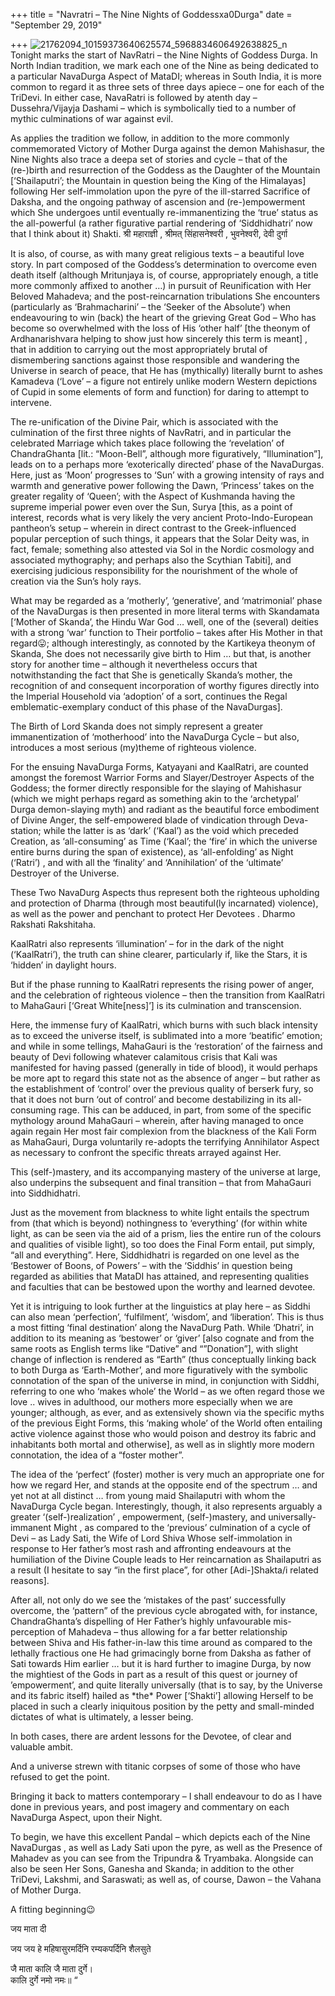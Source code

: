 +++
title = "Navratri – The Nine Nights of Goddessxa0Durga"
date = "September 29, 2019"

+++
![21762094_10159373640625574_5968834606492638825_n](https://aryaakasha.files.wordpress.com/2019/09/21762094_10159373640625574_5968834606492638825_n.jpg?w=676)  
Tonight marks the start of NavRatri – the Nine Nights of Goddess Durga.
In North Indian tradition, we mark each one of the Nine as being
dedicated to a particular NavaDurga Aspect of MataDI; whereas in South
India, it is more common to regard it as three sets of three days apiece
– one for each of the TriDevi. In either case, NavaRatri is followed by
atenth day – Dussehra/Vijayja Dashami – which is symbolically tied to a
number of mythic culminations of war against evil.

As applies the tradition we follow, in addition to the more commonly
commemorated Victory of Mother Durga against the demon Mahishasur, the
Nine Nights also trace a deepa set of stories and cycle – that of the
(re-)birth and resurrection of the Goddess as the Daughter of the
Mountain \[‘Shailaputri’; the Mountain in question being the King of the
Himalayas\] following Her self-immolation upon the pyre of the
ill-starred Sacrifice of Daksha, and the ongoing pathway of ascension
and (re-)empowerment which She undergoes until eventually
re-immanentizing the ‘true’ status as the all-powerful (a rather
figurative partial rendering of ‘Siddhidhatri’ now that I think about
it) Shakti. श्री महाराज्ञी , श्रीमत् सिंहासनेश्वरी , भुवनेश्वरी, देवी
दुर्गा

It is also, of course, as with many great religious texts – a beautiful
love story. In part composed of the Goddess’s determination to overcome
even death itself (although Mritunjaya is, of course, appropriately
enough, a title more commonly affixed to another …) in pursuit of
Reunification with Her Beloved Mahadeva; and the post-reincarnation
tribulations She encounters (particularly as ‘Brahmacharini’ – the
‘Seeker of the Absolute’) when endeavouring to win (back) the heart of
the grieving Great God – Who has become so overwhelmed with the loss of
His ‘other half’ \[the theonym of Ardhanarishvara helping to show just
how sincerely this term is meant\] , that in addition to carrying out
the most appropriately brutal of dismembering sanctions against those
responsible and wandering the Universe in search of peace, that He has
(mythically) literally burnt to ashes Kamadeva (‘Love’ – a figure not
entirely unlike modern Western depictions of Cupid in some elements of
form and function) for daring to attempt to intervene.

The re-unification of the Divine Pair, which is associated with the
culmination of the first three nights of NavRatri, and in particular the
celebrated Marriage which takes place following the ‘revelation’ of
ChandraGhanta \[lit.: “Moon-Bell”, although more figuratively,
“Illumination”\], leads on to a perhaps more ‘exoterically directed’
phase of the NavaDurgas. Here, just as ‘Moon’ progresses to ‘Sun’ with a
growing intensity of rays and warmth and generative power following the
Dawn, ‘Princess’ takes on the greater regality of ‘Queen’; with the
Aspect of Kushmanda having the supreme imperial power even over the Sun,
Surya \[this, as a point of interest, records what is very likely the
very ancient Proto-Indo-European pantheon’s setup – wherein in direct
contrast to the Greek-influenced popular perception of such things, it
appears that the Solar Deity was, in fact, female; something also
attested via Sol in the Nordic cosmology and associated mythography; and
perhaps also the Scythian Tabiti\], and exercising judicious
responsibility for the nourishment of the whole of creation via the
Sun’s holy rays.

What may be regarded as a ‘motherly’, ‘generative’, and ‘matrimonial’
phase of the NavaDurgas is then presented in more literal terms with
Skandamata \[‘Mother of Skanda’, the Hindu War God … well, one of the
(several) deities with a strong ‘war’ function to Their portfolio –
takes after His Mother in that regard😛; although interestingly, as
connoted by the Kartikeya theonym of Skanda, She does not necessarily
give birth to Him … but that, is another story for another time –
although it nevertheless occurs that notwithstanding the fact that She
is genetically Skanda’s mother, the recognition of and consequent
incorporation of worthy figures directly into the Imperial Household via
‘adoption’ of a sort, continues the Regal emblematic-exemplary conduct
of this phase of the NavaDurgas\].

The Birth of Lord Skanda does not simply represent a greater
immanentization of ‘motherhood’ into the NavaDurga Cycle – but also,
introduces a most serious (my)theme of righteous violence.

For the ensuing NavaDurga Forms, Katyayani and KaalRatri, are counted
amongst the foremost Warrior Forms and Slayer/Destroyer Aspects of the
Goddess; the former directly responsible for the slaying of Mahishasur
(which we might perhaps regard as something akin to the ‘archetypal’
Durga demon-slaying myth) and radiant as the beautiful force embodiment
of Divine Anger, the self-empowered blade of vindication through
Deva-station; while the latter is as ‘dark’ (‘Kaal’) as the void which
preceded Creation, as ‘all-consuming’ as Time (‘Kaal’; the ‘fire’ in
which the universe entire burns during the span of existence), as
‘all-enfolding’ as Night (‘Ratri’) , and with all the ‘finality’ and
‘Annihilation’ of the ‘ultimate’ Destroyer of the Universe.

These Two NavaDurg Aspects thus represent both the righteous upholding
and protection of Dharma (through most beautiful(ly incarnated)
violence), as well as the power and penchant to protect Her Devotees .
Dharmo Rakshati Rakshitaha.

KaalRatri also represents ‘illumination’ – for in the dark of the night
(‘KaalRatri’), the truth can shine clearer, particularly if, like the
Stars, it is ‘hidden’ in daylight hours.

But if the phase running to KaalRatri represents the rising power of
anger, and the celebration of righteous violence – then the transition
from KaalRatri to MahaGauri \[‘Great White\[ness\]’\] is its culmination
and transcension.

Here, the immense fury of KaalRatri, which burns with such black
intensity as to exceed the universe itself, is sublimated into a more
‘beatific’ emotion; and while in some tellings, MahaGauri is the
‘restoration’ of the fairness and beauty of Devi following whatever
calamitous crisis that Kali was manifested for having passed (generally
in tide of blood), it would perhaps be more apt to regard this state not
as the absence of anger – but rather as the establishment of ‘control’
over the previous quality of berserk fury, so that it does not burn ‘out
of control’ and become destabilizing in its all-consuming rage. This can
be adduced, in part, from some of the specific mythology around
MahaGauri – wherein, after having managed to once again regain Her most
fair complexion from the blackness of the Kali Form as MahaGauri, Durga
voluntarily re-adopts the terrifying Annihilator Aspect as necessary to
confront the specific threats arrayed against Her.

This (self-)mastery, and its accompanying mastery of the universe at
large, also underpins the subsequent and final transition – that from
MahaGauri into Siddhidhatri.

Just as the movement from blackness to white light entails the spectrum
from (that which is beyond) nothingness to ‘everything’ (for within
white light, as can be seen via the aid of a prism, lies the entire run
of the colours and qualities of visible light), so too does the Final
Form entail, put simply, “all and everything”. Here, Siddhidhatri is
regarded on one level as the ‘Bestower of Boons, of Powers’ – with the
‘Siddhis’ in question being regarded as abilities that MataDI has
attained, and representing qualities and faculties that can be bestowed
upon the worthy and learned devotee.

Yet it is intriguing to look further at the linguistics at play here –
as Siddhi can also mean ‘perfection’, ‘fulfilment’, ‘wisdom’, and
‘liberation’. This is thus a most fitting ‘final destination’ along the
NavaDurg Path. While ‘Dhatri’, in addition to its meaning as ‘bestower’
or ‘giver’ \[also cognate and from the same roots as English terms like
“Dative” and “”Donation”\], with slight change of inflection is rendered
as “Earth” (thus conceptually linking back to both Durga as
‘Earth-Mother’, and more figuratively with the symbolic connotation of
the span of the universe in mind, in conjunction with Siddhi, referring
to one who ‘makes whole’ the World – as we often regard those we love ..
wives in adulthood, our mothers more especially when we are younger;
although, as ever, and as extensively shown via the specific myths of
the previous Eight Forms, this ‘making whole’ of the World often
entailing active violence against those who would poison and destroy its
fabric and inhabitants both mortal and otherwise\], as well as in
slightly more modern connotation, the idea of a “foster mother”.

The idea of the ‘perfect’ (foster) mother is very much an appropriate
one for how we regard Her, and stands at the opposite end of the
spectrum … and yet not at all distinct … from young maid Shailaputri
with whom the NavaDurga Cycle began. Interestingly, though, it also
represents arguably a greater ‘(self-)realization’ , empowerment,
(self-)mastery, and universally-immanent Might , as compared to the
‘previous’ culmination of a cycle of Devi – as Lady Sati, the Wife of
Lord Shiva Whose self-immolation in response to Her father’s most rash
and affronting endeavours at the humiliation of the Divine Couple leads
to Her reincarnation as Shailaputri as a result (I hesitate to say “in
the first place”, for other \[Adi-\]Shakta/i related reasons\].

After all, not only do we see the ‘mistakes of the past’ successfully
overcome, the ‘pattern” of the previous cycle abrogated with, for
instance, ChandraGhanta’s dispelling of Her Father’s highly unfavourable
mis-perception of Mahadeva – thus allowing for a far better relationship
between Shiva and His father-in-law this time around as compared to the
lethally fractious one He had grimacingly borne from Daksha as father of
Sati towards Him earlier … but it is hard further to imagine Durga, by
now the mightiest of the Gods in part as a result of this quest or
journey of ’empowerment’, and quite literally universally (that is to
say, by the Universe and its fabric itself) hailed as \*the\* Power
\[‘Shakti’\] allowing Herself to be placed in such a clearly iniquitous
position by the petty and small-minded dictates of what is ultimately, a
lesser being.

In both cases, there are ardent lessons for the Devotee, of clear and
valuable ambit.

And a universe strewn with titanic corpses of some of those who have
refused to get the point.

Bringing it back to matters contemporary – I shall endeavour to do as I
have done in previous years, and post imagery and commentary on each
NavaDurga Aspect, upon their Night.

To begin, we have this excellent Pandal – which depicts each of the Nine
NavaDurgas , as well as Lady Sati upon the pyre, as well as the Presence
of Mahadev as you can see from the Tripundra & Tryambaka. Alongside can
also be seen Her Sons, Ganesha and Skanda; in addition to the other
TriDevi, Lakshmi, and Saraswati; as well as, of course, Dawon – the
Vahana of Mother Durga.

A fitting beginning😉

जय माता दी

जय जय हे महिषासुरमर्दिनि रम्यकपर्दिनि शैलसुते

जै माता कालि जै माता दुर्गे।  
कालि दुर्गे नमो नमः॥ “
